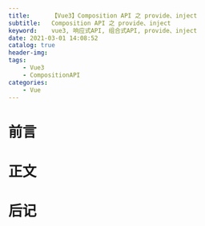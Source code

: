```yaml
---
title:      【Vue3】Composition API 之 provide、inject
subtitle:   Composition API 之 provide、inject
keyword:    vue3, 响应式API, 组合式API, provide、inject
date: 2021-03-01 14:08:52
catalog: true
header-img:
tags:
    - Vue3
    - CompositionAPI
categories: 
    - Vue
---
```



# 前言

# 正文

# 后记
